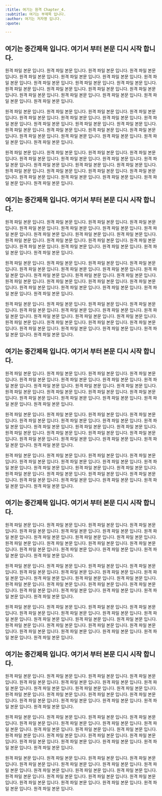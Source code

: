 ```yaml
---
:title: 여기는 원격 Chapter_4.
:subtitle: 여기는 부제목 입니다.
:author: 여기는 저자명 입니다.
:quote:

---
```


## 여기는 중간제목 입니다. 여기서 부터 본문 디시 시작 합니다.

원격 파일 본문 입니다. 원격 파일 본문 입니다. 원격 파일 본문 입니다. 원격 파일 본문 입니다. 원격 파일 본문 입니다. 원격 파일 본문 입니다. 원격 파일 본문 입니다. 원격 파일 본문 입니다. 원격 파일 본문 입니다. 원격 파일 본문 입니다. 원격 파일 본문 입니다. 원격 파일 본문 입니다. 원격 파일 본문 입니다. 원격 파일 본문 입니다. 원격 파일 본문 입니다. 원격 파일 본문 입니다. 원격 파일 본문 입니다. 원격 파일 본문 입니다. 원격 파일 본문 입니다. 원격 파일 본문 입니다. 

원격 파일 본문 입니다. 원격 파일 본문 입니다. 원격 파일 본문 입니다. 원격 파일 본문 입니다. 원격 파일 본문 입니다. 원격 파일 본문 입니다. 원격 파일 본문 입니다. 원격 파일 본문 입니다. 원격 파일 본문 입니다. 원격 파일 본문 입니다. 원격 파일 본문 입니다. 원격 파일 본문 입니다. 원격 파일 본문 입니다. 원격 파일 본문 입니다. 원격 파일 본문 입니다. 원격 파일 본문 입니다. 원격 파일 본문 입니다. 원격 파일 본문 입니다. 원격 파일 본문 입니다. 원격 파일 본문 입니다. 

원격 파일 본문 입니다. 원격 파일 본문 입니다. 원격 파일 본문 입니다. 원격 파일 본문 입니다. 원격 파일 본문 입니다. 원격 파일 본문 입니다. 원격 파일 본문 입니다. 원격 파일 본문 입니다. 원격 파일 본문 입니다. 원격 파일 본문 입니다. 원격 파일 본문 입니다. 원격 파일 본문 입니다. 원격 파일 본문 입니다. 원격 파일 본문 입니다. 원격 파일 본문 입니다. 원격 파일 본문 입니다. 원격 파일 본문 입니다. 원격 파일 본문 입니다. 원격 파일 본문 입니다. 원격 파일 본문 입니다. 

## 여기는 중간제목 입니다. 여기서 부터 본문 디시 시작 합니다.

원격 파일 본문 입니다. 원격 파일 본문 입니다. 원격 파일 본문 입니다. 원격 파일 본문 입니다. 원격 파일 본문 입니다. 원격 파일 본문 입니다. 원격 파일 본문 입니다. 원격 파일 본문 입니다. 원격 파일 본문 입니다. 원격 파일 본문 입니다. 원격 파일 본문 입니다. 원격 파일 본문 입니다. 원격 파일 본문 입니다. 원격 파일 본문 입니다. 원격 파일 본문 입니다. 원격 파일 본문 입니다. 원격 파일 본문 입니다. 원격 파일 본문 입니다. 원격 파일 본문 입니다. 원격 파일 본문 입니다. 

원격 파일 본문 입니다. 원격 파일 본문 입니다. 원격 파일 본문 입니다. 원격 파일 본문 입니다. 원격 파일 본문 입니다. 원격 파일 본문 입니다. 원격 파일 본문 입니다. 원격 파일 본문 입니다. 원격 파일 본문 입니다. 원격 파일 본문 입니다. 원격 파일 본문 입니다. 원격 파일 본문 입니다. 원격 파일 본문 입니다. 원격 파일 본문 입니다. 원격 파일 본문 입니다. 원격 파일 본문 입니다. 원격 파일 본문 입니다. 원격 파일 본문 입니다. 원격 파일 본문 입니다. 원격 파일 본문 입니다. 

원격 파일 본문 입니다. 원격 파일 본문 입니다. 원격 파일 본문 입니다. 원격 파일 본문 입니다. 원격 파일 본문 입니다. 원격 파일 본문 입니다. 원격 파일 본문 입니다. 원격 파일 본문 입니다. 원격 파일 본문 입니다. 원격 파일 본문 입니다. 원격 파일 본문 입니다. 원격 파일 본문 입니다. 원격 파일 본문 입니다. 원격 파일 본문 입니다. 원격 파일 본문 입니다. 원격 파일 본문 입니다. 원격 파일 본문 입니다. 원격 파일 본문 입니다. 원격 파일 본문 입니다. 원격 파일 본문 입니다. 

## 여기는 중간제목 입니다. 여기서 부터 본문 디시 시작 합니다.

원격 파일 본문 입니다. 원격 파일 본문 입니다. 원격 파일 본문 입니다. 원격 파일 본문 입니다. 원격 파일 본문 입니다. 원격 파일 본문 입니다. 원격 파일 본문 입니다. 원격 파일 본문 입니다. 원격 파일 본문 입니다. 원격 파일 본문 입니다. 원격 파일 본문 입니다. 원격 파일 본문 입니다. 원격 파일 본문 입니다. 원격 파일 본문 입니다. 원격 파일 본문 입니다. 원격 파일 본문 입니다. 원격 파일 본문 입니다. 원격 파일 본문 입니다. 원격 파일 본문 입니다. 원격 파일 본문 입니다. 

원격 파일 본문 입니다. 원격 파일 본문 입니다. 원격 파일 본문 입니다. 원격 파일 본문 입니다. 원격 파일 본문 입니다. 원격 파일 본문 입니다. 원격 파일 본문 입니다. 원격 파일 본문 입니다. 원격 파일 본문 입니다. 원격 파일 본문 입니다. 원격 파일 본문 입니다. 원격 파일 본문 입니다. 원격 파일 본문 입니다. 원격 파일 본문 입니다. 원격 파일 본문 입니다. 원격 파일 본문 입니다. 원격 파일 본문 입니다. 원격 파일 본문 입니다. 원격 파일 본문 입니다. 원격 파일 본문 입니다. 

원격 파일 본문 입니다. 원격 파일 본문 입니다. 원격 파일 본문 입니다. 원격 파일 본문 입니다. 원격 파일 본문 입니다. 원격 파일 본문 입니다. 원격 파일 본문 입니다. 원격 파일 본문 입니다. 원격 파일 본문 입니다. 원격 파일 본문 입니다. 원격 파일 본문 입니다. 원격 파일 본문 입니다. 원격 파일 본문 입니다. 원격 파일 본문 입니다. 원격 파일 본문 입니다. 원격 파일 본문 입니다. 원격 파일 본문 입니다. 원격 파일 본문 입니다. 원격 파일 본문 입니다. 원격 파일 본문 입니다. 

## 여기는 중간제목 입니다. 여기서 부터 본문 디시 시작 합니다.

원격 파일 본문 입니다. 원격 파일 본문 입니다. 원격 파일 본문 입니다. 원격 파일 본문 입니다. 원격 파일 본문 입니다. 원격 파일 본문 입니다. 원격 파일 본문 입니다. 원격 파일 본문 입니다. 원격 파일 본문 입니다. 원격 파일 본문 입니다. 원격 파일 본문 입니다. 원격 파일 본문 입니다. 원격 파일 본문 입니다. 원격 파일 본문 입니다. 원격 파일 본문 입니다. 원격 파일 본문 입니다. 원격 파일 본문 입니다. 원격 파일 본문 입니다. 원격 파일 본문 입니다. 원격 파일 본문 입니다. 

원격 파일 본문 입니다. 원격 파일 본문 입니다. 원격 파일 본문 입니다. 원격 파일 본문 입니다. 원격 파일 본문 입니다. 원격 파일 본문 입니다. 원격 파일 본문 입니다. 원격 파일 본문 입니다. 원격 파일 본문 입니다. 원격 파일 본문 입니다. 원격 파일 본문 입니다. 원격 파일 본문 입니다. 원격 파일 본문 입니다. 원격 파일 본문 입니다. 원격 파일 본문 입니다. 원격 파일 본문 입니다. 원격 파일 본문 입니다. 원격 파일 본문 입니다. 원격 파일 본문 입니다. 원격 파일 본문 입니다. 

원격 파일 본문 입니다. 원격 파일 본문 입니다. 원격 파일 본문 입니다. 원격 파일 본문 입니다. 원격 파일 본문 입니다. 원격 파일 본문 입니다. 원격 파일 본문 입니다. 원격 파일 본문 입니다. 원격 파일 본문 입니다. 원격 파일 본문 입니다. 원격 파일 본문 입니다. 원격 파일 본문 입니다. 원격 파일 본문 입니다. 원격 파일 본문 입니다. 원격 파일 본문 입니다. 원격 파일 본문 입니다. 원격 파일 본문 입니다. 원격 파일 본문 입니다. 원격 파일 본문 입니다. 원격 파일 본문 입니다. 

## 여기는 중간제목 입니다. 여기서 부터 본문 디시 시작 합니다.

원격 파일 본문 입니다. 원격 파일 본문 입니다. 원격 파일 본문 입니다. 원격 파일 본문 입니다. 원격 파일 본문 입니다. 원격 파일 본문 입니다. 원격 파일 본문 입니다. 원격 파일 본문 입니다. 원격 파일 본문 입니다. 원격 파일 본문 입니다. 원격 파일 본문 입니다. 원격 파일 본문 입니다. 원격 파일 본문 입니다. 원격 파일 본문 입니다. 원격 파일 본문 입니다. 원격 파일 본문 입니다. 원격 파일 본문 입니다. 원격 파일 본문 입니다. 원격 파일 본문 입니다. 원격 파일 본문 입니다. 

원격 파일 본문 입니다. 원격 파일 본문 입니다. 원격 파일 본문 입니다. 원격 파일 본문 입니다. 원격 파일 본문 입니다. 원격 파일 본문 입니다. 원격 파일 본문 입니다. 원격 파일 본문 입니다. 원격 파일 본문 입니다. 원격 파일 본문 입니다. 원격 파일 본문 입니다. 원격 파일 본문 입니다. 원격 파일 본문 입니다. 원격 파일 본문 입니다. 원격 파일 본문 입니다. 원격 파일 본문 입니다. 원격 파일 본문 입니다. 원격 파일 본문 입니다. 원격 파일 본문 입니다. 원격 파일 본문 입니다. 

원격 파일 본문 입니다. 원격 파일 본문 입니다. 원격 파일 본문 입니다. 원격 파일 본문 입니다. 원격 파일 본문 입니다. 원격 파일 본문 입니다. 원격 파일 본문 입니다. 원격 파일 본문 입니다. 원격 파일 본문 입니다. 원격 파일 본문 입니다. 원격 파일 본문 입니다. 원격 파일 본문 입니다. 원격 파일 본문 입니다. 원격 파일 본문 입니다. 원격 파일 본문 입니다. 원격 파일 본문 입니다. 원격 파일 본문 입니다. 원격 파일 본문 입니다. 원격 파일 본문 입니다. 원격 파일 본문 입니다. 


